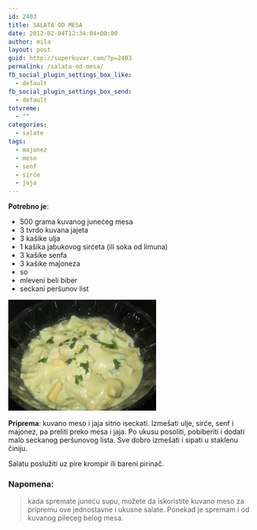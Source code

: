 ```yaml
---
id: 2403
title: SALATA OD MESA
date: 2012-02-04T12:34:04+00:00
author: mila
layout: post
guid: http://superkuvar.com/?p=2403
permalink: /salata-od-mesa/
fb_social_plugin_settings_box_like:
  - default
fb_social_plugin_settings_box_send:
  - default
totvreme:
  - ""
categories:
  - salate
tags:
  - majonez
  - meso
  - senf
  - sirće
  - jaja
---
```

**Potrebno je**:

  * 500 grama kuvanog junećeg mesa
  * 3 tvrdo kuvana jajeta
  * 3 kašike ulja
  * 1 kašika jabukovog sirćeta (ili soka od limuna)
  * 3 kašike senfa
  * 3 kašike majoneza
  * so
  * mleveni beli biber
  * seckani peršunov list

<img class="alignnone size-medium wp-image-5771" src="/wp-content/uploads/2012/02/Salaataodmesa-300x225.jpg" alt="Salaataodmesa" width="300" height="225" /> 

**Priprema**: kuvano meso i jaja sitno iseckati. Izmešati ulje, sirće, senf i majonez, pa preliti preko mesa i jaja. Po ukusu posoliti, pobiberiti i dodati malo seckanog peršunovog lista. Sve dobro izmešati i sipati u staklenu činiju.

Salatu poslužiti uz pire krompir ili bareni pirinač.

### Napomena:
> kada spremate juneću supu, možete da iskoristite kuvano meso za pripremu ove jednostavne i ukusne salate. Ponekad je spremam i od kuvanog pilećeg belog mesa.